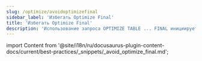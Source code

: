 ```yaml
---
slug: /optimize/avoidoptimizefinal
sidebar_label: 'Избегать Optimize Final'
title: 'Избегать Optimize Final'
description: 'Использование запроса OPTIMIZE TABLE ... FINAL инициирует незапланированное слияние частей данных.'
---
```


import Content from '@site/i18n/ru/docusaurus-plugin-content-docs/current/best-practices/_snippets/_avoid_optimize_final.md';

<Content />
